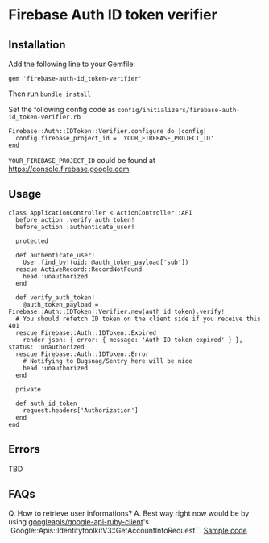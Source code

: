 # Firebase Auth ID token verifier

## Installation

Add the following line to your Gemfile:

```
gem 'firebase-auth-id_token-verifier'
```

Then run `bundle install`

Set the following config code as `config/initializers/firebase-auth-id_token-verifier.rb`

```
Firebase::Auth::IDToken::Verifier.configure do |config|
  config.firebase_project_id = 'YOUR_FIREBASE_PROJECT_ID'
end
```

`YOUR_FIREBASE_PROJECT_ID` could be found at https://console.firebase.google.com

## Usage

```
class ApplicationController < ActionController::API
  before_action :verify_auth_token!
  before_action :authenticate_user!

  protected

  def authenticate_user!
    User.find_by!(uid: @auth_token_payload['sub'])
  rescue ActiveRecord::RecordNotFound
    head :unauthorized
  end

  def verify_auth_token!
    @auth_token_payload = Firebase::Auth::IDToken::Verifier.new(auth_id_token).verify!
  # You should refetch ID token on the client side if you receive this 401
  rescue Firebase::Auth::IDToken::Expired
    render json: { error: { message: 'Auth ID token expired' } }, status: :unauthorized
  rescue Firebase::Auth::IDToken::Error
    # Notifying to Bugsnag/Sentry here will be nice
    head :unauthorized
  end

  private

  def auth_id_token
    request.headers['Authorization']
  end
end
```

## Errors

TBD

## FAQs

Q. How to retrieve user informations?
A. Best way right now would be by using [googleapis/google-api-ruby-client](https://github.com/googleapis/google-api-ruby-client)'s `Google::Apis::IdentitytoolkitV3::GetAccountInfoRequest``. [Sample code]()
